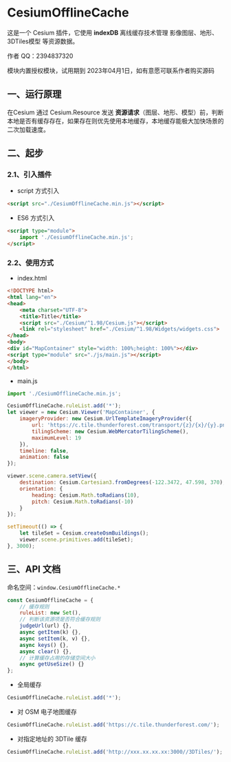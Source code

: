 # CesiumOfflineCache

这是一个 Cesium 插件，它使用 **indexDB** 离线缓存技术管理 影像图层、地形、3DTiles模型 等资源数据。

作者 QQ：2394837320

模块内置授权模块，试用期到 2023年04月1日，如有意愿可联系作者购买源码



## 一、运行原理

在Cesium 通过 Cesium.Resource 发送 **资源请求**（图层、地形、模型）前，判断本地是否有缓存存在，如果存在则优先使用本地缓存，本地缓存能极大加快场景的二次加载速度。



## 二、起步

### 2.1、引入插件

- script 方式引入

```html
<script src="./CesiumOfflineCache.min.js"></script>
```



- ES6 方式引入

```html
<script type="module">
    import './CesiumOfflineCache.min.js';
</script>
```



### 2.2、使用方式

- index.html

```html
<!DOCTYPE html>
<html lang="en">
<head>
    <meta charset="UTF-8">
    <title>Title</title>
    <script src="./Cesium/^1.98/Cesium.js"></script>
    <link rel="stylesheet" href="./Cesium/^1.98/Widgets/widgets.css">
</head>
<body>
<div id="MapContainer" style="width: 100%;height: 100%"></div>
<script type="module" src="./js/main.js"></script>
</body>
</html>
```



- main.js

```js
import './CesiumOfflineCache.min.js';

CesiumOfflineCache.ruleList.add('*');
let viewer = new Cesium.Viewer('MapContainer', {
    imageryProvider: new Cesium.UrlTemplateImageryProvider({
        url: 'https://c.tile.thunderforest.com/transport/{z}/{x}/{y}.png',
        tilingScheme: new Cesium.WebMercatorTilingScheme(),
        maximumLevel: 19
    }),
    timeline: false,
    animation: false
});

viewer.scene.camera.setView({
    destination: Cesium.Cartesian3.fromDegrees(-122.3472, 47.598, 370),
    orientation: {
        heading: Cesium.Math.toRadians(10),
        pitch: Cesium.Math.toRadians(-10)
    }
});

setTimeout(() => {
    let tileSet = Cesium.createOsmBuildings();
    viewer.scene.primitives.add(tileSet);
}, 3000);

```





## 三、API 文档

命名空间：`window.CesiumOfflineCache.*`



```js
const CesiumOfflineCache = {
    // 缓存规则
    ruleList: new Set(),
    // 判断该资源项是否符合缓存规则
    judgeUrl(url) {},
    async getItem(k) {},
    async setItem(k, v) {},
    async keys() {},
    async clear() {},
    // 计算缓存占用的存储空间大小
    async getUseSize() {}
};
```



- 全局缓存

```js
CesiumOfflineCache.ruleList.add('*');
```

- 对 OSM 电子地图缓存

```js
CesiumOfflineCache.ruleList.add('https://c.tile.thunderforest.com/');
```

- 对指定地址的 3DTile 缓存

```js
CesiumOfflineCache.ruleList.add('http://xxx.xx.xx.xx:3000//3DTiles/');
```
